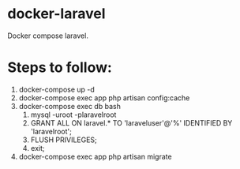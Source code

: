 # docker-laravel
Docker compose laravel.

# Steps to follow:
1. docker-compose up -d
2. docker-compose exec app php artisan config:cache
3. docker-compose exec db bash
   1. mysql -uroot -plaravelroot
   2. GRANT ALL ON laravel.* TO 'laraveluser'@'%' IDENTIFIED BY 'laravelroot';
   3. FLUSH PRIVILEGES;
   4. exit;
4. docker-compose exec app php artisan migrate
